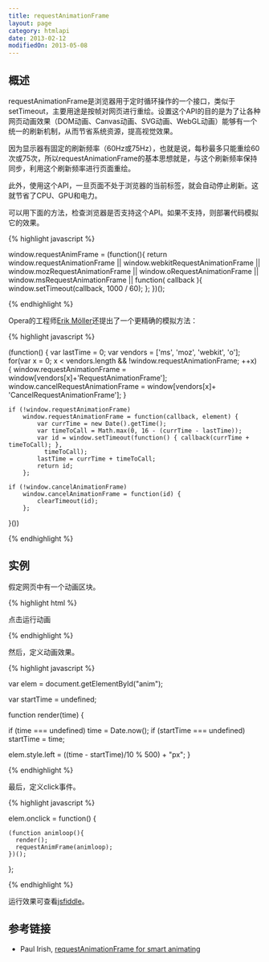 ```yaml
---
title: requestAnimationFrame
layout: page
category: htmlapi
date: 2013-02-12
modifiedOn: 2013-05-08
---
```


## 概述

requestAnimationFrame是浏览器用于定时循环操作的一个接口，类似于setTimeout，主要用途是按帧对网页进行重绘。设置这个API的目的是为了让各种网页动画效果（DOM动画、Canvas动画、SVG动画、WebGL动画）能够有一个统一的刷新机制，从而节省系统资源，提高视觉效果。

因为显示器有固定的刷新频率（60Hz或75Hz），也就是说，每秒最多只能重绘60次或75次，所以requestAnimationFrame的基本思想就是，与这个刷新频率保持同步，利用这个刷新频率进行页面重绘。

此外，使用这个API，一旦页面不处于浏览器的当前标签，就会自动停止刷新。这就节省了CPU、GPU和电力。

可以用下面的方法，检查浏览器是否支持这个API。如果不支持，则部署代码模拟它的效果。

{% highlight javascript %}

 window.requestAnimFrame = (function(){
      return  window.requestAnimationFrame       || 
              window.webkitRequestAnimationFrame || 
              window.mozRequestAnimationFrame    || 
              window.oRequestAnimationFrame      || 
              window.msRequestAnimationFrame     || 
              function( callback ){
                window.setTimeout(callback, 1000 / 60);
              };
    })();

{% endhighlight %}

Opera的工程师[Erik Möller](http://my.opera.com/emoller/blog/2011/12/20/requestanimationframe-for-smart-er-animating)还提出了一个更精确的模拟方法：

{% highlight javascript %}

(function() {
    var lastTime = 0;
    var vendors = ['ms', 'moz', 'webkit', 'o'];
    for(var x = 0; x < vendors.length && !window.requestAnimationFrame; ++x) {
        window.requestAnimationFrame = window[vendors[x]+'RequestAnimationFrame'];
        window.cancelRequestAnimationFrame = window[vendors[x]+
          'CancelRequestAnimationFrame'];
    }

    if (!window.requestAnimationFrame)
        window.requestAnimationFrame = function(callback, element) {
            var currTime = new Date().getTime();
            var timeToCall = Math.max(0, 16 - (currTime - lastTime));
            var id = window.setTimeout(function() { callback(currTime + timeToCall); }, 
              timeToCall);
            lastTime = currTime + timeToCall;
            return id;
        };

    if (!window.cancelAnimationFrame)
        window.cancelAnimationFrame = function(id) {
            clearTimeout(id);
        };
}())

{% endhighlight %}

## 实例

假定网页中有一个动画区块。

{% highlight html %}

<div id="anim">点击运行动画</div> 

{% endhighlight %}

然后，定义动画效果。

{% highlight javascript %}

var elem = document.getElementById("anim");

var startTime = undefined;
 
function render(time) {
 
  if (time === undefined)
    time = Date.now();
  if (startTime === undefined)
    startTime = time;
 
  elem.style.left = ((time - startTime)/10 % 500) + "px";
}

{% endhighlight %}

最后，定义click事件。

{% highlight javascript %}

elem.onclick = function() {

    (function animloop(){
      render();
      requestAnimFrame(animloop);
    })();

};

{% endhighlight %}

运行效果可查看[jsfiddle](http://jsfiddle.net/paul/rjbGw/3/)。

## 参考链接

- Paul Irish, [requestAnimationFrame for smart animating](http://paulirish.com/2011/requestanimationframe-for-smart-animating/)
